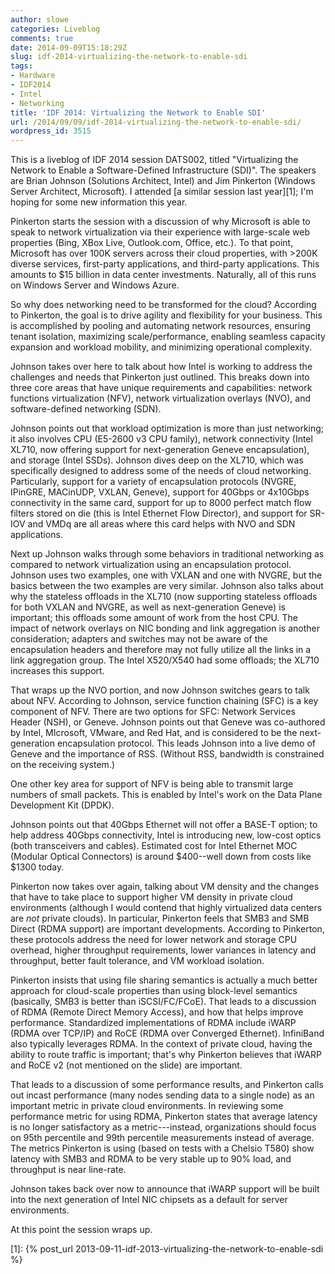 ```yaml
---
author: slowe
categories: Liveblog
comments: true
date: 2014-09-09T15:18:29Z
slug: idf-2014-virtualizing-the-network-to-enable-sdi
tags:
- Hardware
- IDF2014
- Intel
- Networking
title: 'IDF 2014: Virtualizing the Network to Enable SDI'
url: /2014/09/09/idf-2014-virtualizing-the-network-to-enable-sdi/
wordpress_id: 3515
---
```


This is a liveblog of IDF 2014 session DATS002, titled "Virtualizing the Network to Enable a Software-Defined Infrastructure (SDI)". The speakers are Brian Johnson (Solutions Architect, Intel) and Jim Pinkerton (Windows Server Architect, Microsoft). I attended [a similar session last year][1]; I'm hoping for some new information this year.

Pinkerton starts the session with a discussion of why Microsoft is able to speak to network virtualization via their experience with large-scale web properties (Bing, XBox Live, Outlook.com, Office, etc.). To that point, Microsoft has over 100K servers across their cloud properties, with >200K diverse services, first-party applications, and third-party applications. This amounts to $15 billion in data center investments. Naturally, all of this runs on Windows Server and Windows Azure.

So why does networking need to be transformed for the cloud? According to Pinkerton, the goal is to drive agility and flexibility for your business. This is accomplished by pooling and automating network resources, ensuring tenant isolation, maximizing scale/performance, enabling seamless capacity expansion and workload mobility, and minimizing operational complexity.

Johnson takes over here to talk about how Intel is working to address the challenges and needs that Pinkerton just outlined. This breaks down into three core areas that have unique requirements and capabilities: network functions virtualization (NFV), network virtualization overlays (NVO), and software-defined networking (SDN).

Johnson points out that workload optimization is more than just networking; it also involves CPU (E5-2600 v3 CPU family), network connectivity (Intel XL710, now offering support for next-generation Geneve encapsulation), and storage (Intel SSDs). Johnson dives deep on the XL710, which was specifically designed to address some of the needs of cloud networking. Particularly, support for a variety of encapsulation protocols (NVGRE, IPinGRE, MACinUDP, VXLAN, Geneve), support for 40Gbps or 4x10Gbps connectivity in the same card, support for up to 8000 perfect match flow filters stored on die (this is Intel Ethernet Flow Director), and support for SR-IOV and VMDq are all areas where this card helps with NVO and SDN applications.

Next up Johnson walks through some behaviors in traditional networking as compared to network virtualization using an encapsulation protocol. Johnson uses two examples, one with VXLAN and one with NVGRE, but the basics between the two examples are very similar. Johnson also talks about why the stateless offloads in the XL710 (now supporting stateless offloads for both VXLAN and NVGRE, as well as next-generation Geneve) is important; this offloads some amount of work from the host CPU. The impact of network overlays on NIC bonding and link aggregation is another consideration; adapters and switches may not be aware of the encapsulation headers and therefore may not fully utilize all the links in a link aggregation group. The Intel X520/X540 had some offloads; the XL710 increases this support.

That wraps up the NVO portion, and now Johnson switches gears to talk about NFV. According to Johnson, service function chaining (SFC) is a key component of NFV. There are two options for SFC: Network Services Header (NSH), or Geneve. Johnson points out that Geneve was co-authored by Intel, MIcrosoft, VMware, and Red Hat, and is considered to be the next-generation encapsulation protocol. This leads Johnson into a live demo of Geneve and the importance of RSS. (Without RSS, bandwidth is constrained on the receiving system.)

One other key area for support of NFV is being able to transmit large numbers of small packets. This is enabled by Intel's work on the Data Plane Development Kit (DPDK).

Johnson points out that 40Gbps Ethernet will not offer a BASE-T option; to help address 40Gbps connectivity, Intel is introducing new, low-cost optics (both transceivers and cables). Estimated cost for Intel Ethernet MOC (Modular Optical Connectors) is around $400--well down from costs like $1300 today.

Pinkerton now takes over again, talking about VM density and the changes that have to take place to support higher VM density in private cloud environments (although I would contend that highly virtualized data centers are _not_ private clouds). In particular, Pinkerton feels that SMB3 and SMB Direct (RDMA support) are important developments. According to Pinkerton, these protocols address the need for lower network and storage CPU overhead, higher throughput requirements, lower variances in latency and throughput, better fault tolerance, and VM workload isolation.

Pinkerton insists that using file sharing semantics is actually a much better approach for cloud-scale properties than using block-level semantics (basically, SMB3 is better than iSCSI/FC/FCoE). That leads to a discussion of RDMA (Remote Direct Memory Access), and how that helps improve performance. Standardized implementations of RDMA include iWARP (RDMA over TCP/IP) and RoCE (RDMA over Converged Ethernet). InfiniBand also typically leverages RDMA. In the context of private cloud, having the ability to route traffic is important; that's why Pinkerton believes that iWARP and RoCE v2 (not mentioned on the slide) are important.

That leads to a discussion of some performance results, and Pinkerton calls out incast performance (many nodes sending data to a single node) as an important metric in private cloud environments. In reviewing some performance metric for using RDMA, Pinkerton states that average latency is no longer satisfactory as a metric---instead, organizations should focus on 95th percentile and 99th percentile measurements instead of average. The metrics Pinkerton is using (based on tests with a Chelsio T580) show latency with SMB3 and RDMA to be very stable up to 90% load, and throughput is near line-rate.

Johnson takes back over now to announce that iWARP support will be built into the next generation of Intel NIC chipsets as a default for server environments.

At this point the session wraps up.

[1]: {% post_url 2013-09-11-idf-2013-virtualizing-the-network-to-enable-sdi %}
